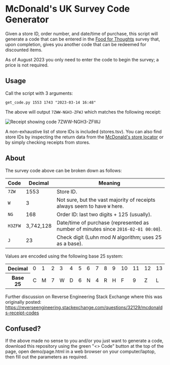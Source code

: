 # McDonald's UK Survey Code Generator

Given a store ID, order number, and date/time of purchase, this script will generate a code that can be entered in the [Food for Thoughts](https://www.mcdfoodforthoughts.com/) survey that, upon completion, gives you another code that can be redeemed for discounted items.

As of August 2023 you only need to enter the code to begin the survey; a price is not required.

## Usage

Call the script with 3 arguments:

```
get_code.py 1553 1743 "2023-03-14 16:48"
```

The above will output `7ZWW-NGH3-ZFWJ` which matches the following receipt:

![Receipt showing code 7ZWW-NGH3-ZFWJ](./7ZWW-NGH3-ZFWJ.jpg)

A non-exhaustive list of store IDs is included (stores.tsv). You can also find store IDs by inspecting the return data from the [McDonald's store locator](https://www.mcdonalds.com/gb/en-gb/restaurant-locator.html) or by simply checking receipts from stores.

## About

The survey code above can be broken down as follows:

| Code    | Decimal   | Meaning                                                                            |
| -       | -         | -                                                                                  |
| `7ZW`   | 1553      | Store ID.                                                                          |
| `W`     | 3         | Not sure, but the vast majority of receipts always seem to have `W` here.          |
| `NG`    | 168       | Order ID: last two digits + 125 (usually).                                         |
| `H3ZFW` | 3,742,128 | Date/time of purchase (represented as number of minutes since `2016-02-01 00:00`). |
| `J`     | 23        | Check digit (Luhn mod _N_ algorithm; uses 25 as a base).                           |

Values are encoded using the following base 25 system:

<table>
    <tbody>
        <tr>
            <th>Decimal</th>
            <td>0</td>
            <td>1</td>
            <td>2</td>
            <td>3</td>
            <td>4</td>
            <td>5</td>
            <td>6</td>
            <td>7</td>
            <td>8</td>
            <td>9</td>
            <td>10</td>
            <td>11</td>
            <td>12</td>
            <td>13</td>
            <td>14</td>
            <td>15</td>
            <td>16</td>
            <td>17</td>
            <td>18</td>
            <td>19</td>
            <td>20</td>
            <td>21</td>
            <td>22</td>
            <td>23</td>
            <td>24</td>
        </tr>
        <tr>
            <th>Base 25</th>
            <td>C</td>
            <td>M</td>
            <td>7</td>
            <td>W</td>
            <td>D</td>
            <td>6</td>
            <td>N</td>
            <td>4</td>
            <td>R</td>
            <td>H</td>
            <td>F</td>
            <td>9</td>
            <td>Z</td>
            <td>L</td>
            <td>3</td>
            <td>X</td>
            <td>K</td>
            <td>Q</td>
            <td>G</td>
            <td>V</td>
            <td>P</td>
            <td>B</td>
            <td>T</td>
            <td>J</td>
            <td>Y</td>
        </tr>
    </tbody>
</table>

Further discussion on Reverse Engineering Stack Exchange where this was originally posted: https://reverseengineering.stackexchange.com/questions/32129/mcdonalds-receipt-codes

## Confused?

If the above made no sense to you and/or you just want to generate a code, download this repository using the green "<> Code" button at the top of the page, open demo/page.html in a web browser on your computer/laptop, then fill out the parameters as required.

